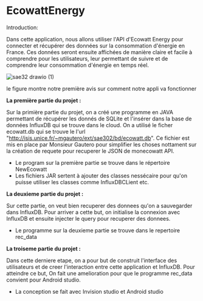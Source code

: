 # EcowattEnergy

Introduction:

Dans cette application, nous allons utiliser l'API d'Ecowatt Energy pour connecter et récupérer des données sur la consommation d'énergie en France. Ces données seront ensuite affichées de manière claire et facile à comprendre pour les utilisateurs, leur permettant de suivre et de comprendre leur consommation d'énergie en temps réel.

![sae32 drawio (1)](https://user-images.githubusercontent.com/105039681/212767475-48eca71a-cbb1-4194-9cd8-03d239c18725.png)

le figure montre notre première avis sur comment notre appli va fonctionner

**La première partie du projet :**

Sur la primière partie du projet, on a créé une programme en JAVA permettant de récupérer les donnés de SQLite et l'insérer dans la base de données InfluxDB qui se trouve dans le cloud. 
On a utilisé le ficher ecowatt.db qui se trouve le l'url "http://isis.unice.fr/~mgautero/ext/sae302/bd/ecowatt.db". Ce fichier est mis en place par Monsieur Gautero pour simplifier les choses nottament sur la création de requete pour recuperer le JSON de monecowatt API.

* Le program sur la première partie se trouve dans le répertoire NewEcowatt
* Les fichiers JAR sertent à ajouter des classes nessécaire pour qu'on puisse utiliser les classes comme InfluxDBCLient etc.

**La deuxieme partie du projet :**

Sur cette partie, on veut bien recuperer des donnees qu'on a sauvegarder dans InfluxDB. Pour arriver a cette but, on initialise la connexion avec InfluxDB et ensuite injecter le query pour recuperer des donnees.

* Le programme sur la deuxieme partie se trouve dans le repertoire rec_data

**La troiseme partie du projet :**

Dans cette derniere etape, on a pour but de construit l'interface des utilisateurs et de creer l'interaction entre cette application et InfluxDB. Pour atteindre ce but,
On fait une amelioration pour que le programme rec_data convient pour Android studio.

* La conception se fait avec Invision studio et Android studio
